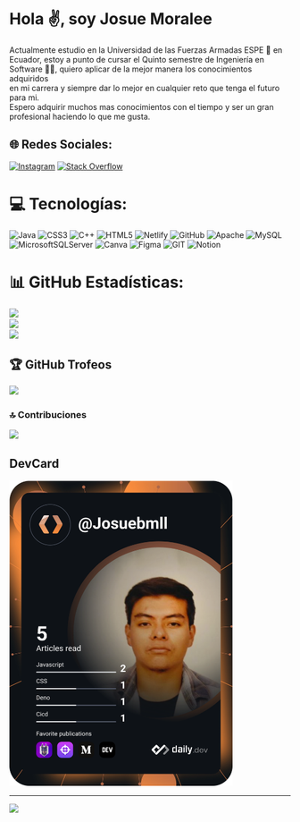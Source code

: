 #                                                                                Hola ✌️, soy Josue Moralee
Actualmente estudio en la Universidad de las Fuerzas Armadas ESPE 🏫 en Ecuador, estoy a punto de cursar el Quinto semestre de Ingeniería en Software 🧑‍💻,  quiero aplicar de la mejor manera los conocimientos adquiridos <br>en mi carrera y siempre dar lo mejor en cualquier reto que tenga el futuro para mi. <br>Espero adquirir muchos mas conocimientos con el tiempo y ser un gran profesional haciendo lo que me gusta.


## 🌐 Redes Sociales:
[![Instagram](https://img.shields.io/badge/Instagram-%23E4405F.svg?logo=Instagram&logoColor=white)](https://instagram.com/josuebmll) [![Stack Overflow](https://img.shields.io/badge/-Stackoverflow-FE7A16?logo=stack-overflow&logoColor=white)](https://stackoverflow.com/users/JosueMorales) 

# 💻 Tecnologías:
![Java](https://img.shields.io/badge/java-%23ED8B00.svg?style=for-the-badge&logo=java&logoColor=white) ![CSS3](https://img.shields.io/badge/css3-%231572B6.svg?style=for-the-badge&logo=css3&logoColor=white) ![C++](https://img.shields.io/badge/c++-%2300599C.svg?style=for-the-badge&logo=c%2B%2B&logoColor=white) ![HTML5](https://img.shields.io/badge/html5-%23E34F26.svg?style=for-the-badge&logo=html5&logoColor=white) ![Netlify](https://img.shields.io/badge/netlify-%23000000.svg?style=for-the-badge&logo=netlify&logoColor=#00C7B7) ![GitHub](https://img.shields.io/badge/GitHub-%23121011.svg?style=for-the-badge&logo=github&logoColor=white) ![Apache](https://img.shields.io/badge/apache-%23D42029.svg?style=for-the-badge&logo=apache&logoColor=white) ![MySQL](https://img.shields.io/badge/mysql-%2300f.svg?style=for-the-badge&logo=mysql&logoColor=white) ![MicrosoftSQLServer](https://img.shields.io/badge/Microsoft%20SQL%20Sever-CC2927?style=for-the-badge&logo=microsoft%20sql%20server&logoColor=white) ![Canva](https://img.shields.io/badge/Canva-%2300C4CC.svg?style=for-the-badge&logo=Canva&logoColor=white) 	![Figma](https://img.shields.io/badge/figma-%23F24E1E.svg?style=for-the-badge&logo=figma&logoColor=white) ![GIT](https://img.shields.io/badge/Git-fc6d26?style=for-the-badge&logo=git&logoColor=white) ![Notion](https://img.shields.io/badge/Notion-%23000000.svg?style=for-the-badge&logo=notion&logoColor=white)
# 📊 GitHub Estadísticas:
![](https://github-readme-stats.vercel.app/api?username=MrT-coder&theme=blueberry&hide_border=true&include_all_commits=true&count_private=true)<br/>
![](https://github-readme-streak-stats.herokuapp.com/?user=MrT-coder&theme=blueberry&hide_border=true)<br/>
![](https://github-readme-stats.vercel.app/api/top-langs/?username=MrT-coder&theme=blueberry&hide_border=true&include_all_commits=true&count_private=true&layout=compact)

## 🏆 GitHub Trofeos
![](https://github-profile-trophy.vercel.app/?username=MrT-coder&theme=radical&no-frame=true&no-bg=false&margin-w=4)

### 🔝 Contribuciones
![](https://github-contributor-stats.vercel.app/api?username=MrT-coder&limit=5&theme=dracula&combine_all_yearly_contributions=true)

## DevCard
<a href="https://app.daily.dev/Josuebmll"><img src="https://github.com/MrT-coder/MrT-coder/blob/master/devcard.svg" width="400" alt="Josue Bladimir Morales Llanganate's Dev Card"/></a>

---
[![](https://visitcount.itsvg.in/api?id=MrT-coder&icon=2&color=1)](https://visitcount.itsvg.in)

<!-- Proudly created with GPRM ( https://gprm.itsvg.in ) -->
